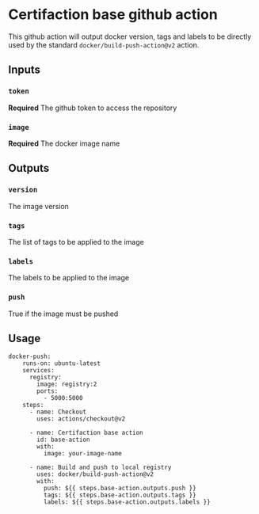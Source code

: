 # Certifaction base github action

This github action will output docker version, tags and labels to be directly
used by the standard `docker/build-push-action@v2` action.

## Inputs

### `token`

**Required** The github token to access the repository

### `image`

**Required** The docker image name

## Outputs

### `version`

The image version

### `tags`

The list of tags to be applied to the image

### `labels`

The labels to be applied to the image

### `push`

True if the image must be pushed

## Usage

```
docker-push:
    runs-on: ubuntu-latest
    services:
      registry:
        image: registry:2
        ports:
          - 5000:5000
    steps:
      - name: Checkout
        uses: actions/checkout@v2

      - name: Certifaction base action
        id: base-action
        with:
          image: your-image-name

      - name: Build and push to local registry
        uses: docker/build-push-action@v2
        with:
          push: ${{ steps.base-action.outputs.push }}
          tags: ${{ steps.base-action.outputs.tags }}
          labels: ${{ steps.base-action.outputs.labels }}
```
